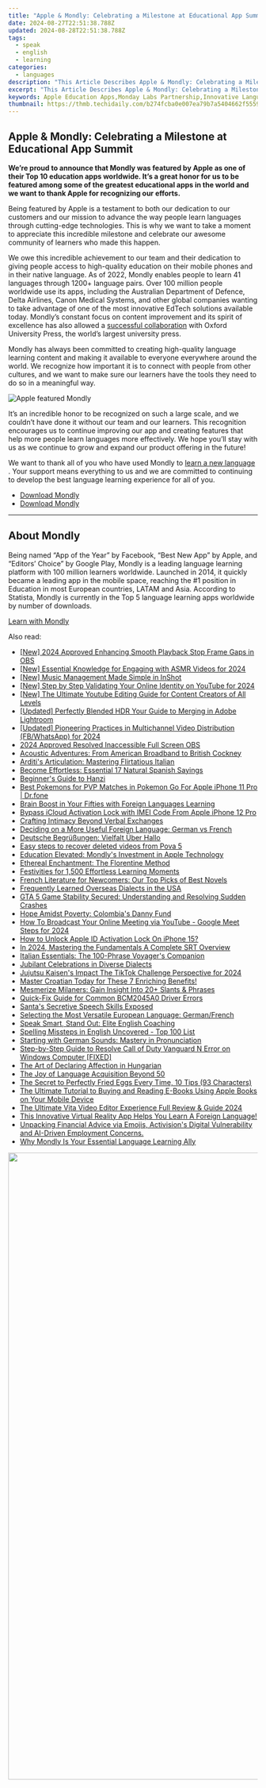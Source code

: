 ```yaml
---
title: "Apple & Mondly: Celebrating a Milestone at Educational App Summit"
date: 2024-08-27T22:51:38.788Z
updated: 2024-08-28T22:51:38.788Z
tags:
  - speak
  - english
  - learning
categories:
  - languages
description: "This Article Describes Apple & Mondly: Celebrating a Milestone at Educational App Summit"
excerpt: "This Article Describes Apple & Mondly: Celebrating a Milestone at Educational App Summit"
keywords: Apple Education Apps,Monday Labs Partnership,Innovative Language Learning Technology,Educational App Summit 2023 Highlights,Enhancing Classroom with Apple & Mondly Collaboration,Integrating Technology in Modern Education,Advancing Secondary Education Through iOS Apps
thumbnail: https://thmb.techidaily.com/b274fcba0e007ea79b7a5404662f5559df1dd58ab76cf5b14bd4d500d1b0b1b0.jpg
---
```


## Apple & Mondly: Celebrating a Milestone at Educational App Summit

 **We’re proud to announce that Mondly was featured by Apple as one of their Top 10 education apps worldwide. It’s a great honor for us to be featured among some of the greatest educational apps in the world and we want to thank Apple for recognizing our efforts.**

 Being featured by Apple is a testament to both our dedication to our customers and our mission to advance the way people learn languages through cutting-edge technologies. This is why we want to take a moment to appreciate this incredible milestone and celebrate our awesome community of learners who made this happen.

 We owe this incredible achievement to our team and their dedication to giving people access to high-quality education on their mobile phones and in their native language. As of 2022, Mondly enables people to learn 41 languages through 1200+ language pairs. Over 100 million people worldwide use its apps, including the Australian Department of Defence, Delta Airlines, Canon Medical Systems, and other global companies wanting to take advantage of one of the most innovative EdTech solutions available today. Mondly’s constant focus on content improvement and its spirit of excellence has also allowed a [successful collaboration](https://shop.mondly.com/affiliate.php?ACCOUNT=ATISTUDI&AFFILIATE=108875&PATH=https://www.mondly.com?AFFILIATE=108875) with Oxford University Press, the world’s largest university press.

 Mondly has always been committed to creating high-quality language learning content and making it available to everyone everywhere around the world. We recognize how important it is to connect with people from other cultures, and we want to make sure our learners have the tools they need to do so in a meaningful way.

![Apple featured Mondly](https://edge.mondly.com/blog/wp-content/uploads/2022/04/apple-featured-mondly-960x755.jpg "Featured By Apple: Mondly Is In Top 10 Education Apps Worldwide 2")

 It’s an incredible honor to be recognized on such a large scale, and we couldn’t have done it without our team and our learners. This recognition encourages us to continue improving our app and creating features that help more people learn languages more effectively. We hope you’ll stay with us as we continue to grow and expand our product offering in the future!

 We want to thank all of you who have used Mondly to [learn a new language](https://shop.mondly.com/affiliate.php?ACCOUNT=ATISTUDI&AFFILIATE=108875&PATH=https://www.mondly.com?AFFILIATE=108875) . Your support means everything to us and we are committed to continuing to develop the best language learning experience for all of you.

* [Download Mondly](https://www.facebook.com/sharer/sharer.php?u=https%3A%2F%2Fwww.mondly.com%2Fblog%2Fapple-top-education-apps%2F&t=Featured+by+Apple%3A+Mondly+is+in+Top+10+Education+Apps+Worldwide "Share on Facebook")
* [Download Mondly](https://shop.mondly.com/affiliate.php?ACCOUNT=ATISTUDI&AFFILIATE=108875&PATH=https://www.mondly.com?AFFILIATE=108875)

---

## About Mondly

 Being named “App of the Year” by Facebook, “Best New App” by Apple, and “Editors’ Choice” by Google Play, Mondly is a leading language learning platform with 100 million learners worldwide. Launched in 2014, it quickly became a leading app in the mobile space, reaching the #1 position in Education in most European countries, LATAM and Asia. According to Statista, Mondly is currently in the Top 5 language learning apps worldwide by number of downloads.

[Learn with Mondly](https://adjt.mondly.com/5ixfg4k?campaign=blog-post-id-6653&fallback=https%3A%2F%2Fapp.mondly.com%3Futm%5Fmedium%3Dblog%5Fblog-post-id-6653%26utm%5Fsource%3Dblog-post-id-6653&redirect%5Fmacos=https%3A%2F%2Fapp.mondly.com%3Futm%5Fmedium%3Dblog%5Fblog-post-id-6653%26utm%5Fsource%3Dblog-post-id-6653&redirect%5Fandroid=https%3A%2F%2Fplay.google.com%2Fstore%2Fapps%2Fdetails%3Fid%3Dcom.atistudios.mondly.languages%3Futm%5Fmedium%3Dblog%5Fblog-post-id-6653%26utm%5Fsource%3Dblog-post-id-6653&redirect%5Fios=https%3A%2F%2Fapps.apple.com%2Fapp%2Fapple-store%2Fid987873536%3Fpt%3D78954800%26ct%3Dblog-post-id-6653%26mt%3D8 "Learn with Mondly")

<ins class="adsbygoogle"
     style="display:block"
     data-ad-format="autorelaxed"
     data-ad-client="ca-pub-7571918770474297"
     data-ad-slot="1223367746"></ins>



<ins class="adsbygoogle"
     style="display:block"
     data-ad-client="ca-pub-7571918770474297"
     data-ad-slot="8358498916"
     data-ad-format="auto"
     data-full-width-responsive="true"></ins>





<span class="atpl-alsoreadstyle">Also read:</span>
<div><ul>
<li><a href="https://screen-video-capture.techidaily.com/new-2024-approved-enhancing-smooth-playback-stop-frame-gaps-in-obs/"><u>[New] 2024 Approved  Enhancing Smooth Playback  Stop Frame Gaps in OBS</u></a></li>
<li><a href="https://facebook-video-share.techidaily.com/new-essential-knowledge-for-engaging-with-asmr-videos-for-2024/"><u>[New] Essential Knowledge for Engaging with ASMR Videos for 2024</u></a></li>
<li><a href="https://extra-guidance.techidaily.com/new-music-management-made-simple-in-inshot/"><u>[New] Music Management Made Simple in InShot</u></a></li>
<li><a href="https://youtube-web.techidaily.com/tep-by-step-validating-your-online-identity-on-youtube-for-2024/"><u>[New] Step by Step  Validating Your Online Identity on YouTube for 2024</u></a></li>
<li><a href="https://facebook-video-footage.techidaily.com/new-the-ultimate-youtube-editing-guide-for-content-creators-of-all-levels/"><u>[New] The Ultimate Youtube Editing Guide for Content Creators of All Levels</u></a></li>
<li><a href="https://extra-support.techidaily.com/updated-perfectly-blended-hdr-your-guide-to-merging-in-adobe-lightroom/"><u>[Updated] Perfectly Blended HDR  Your Guide to Merging in Adobe Lightroom</u></a></li>
<li><a href="https://facebook-videos.techidaily.com/updated-pioneering-practices-in-multichannel-video-distribution-fbwhatsapp-for-2024/"><u>[Updated] Pioneering Practices in Multichannel Video Distribution (FB/WhatsApp) for 2024</u></a></li>
<li><a href="https://visual-screen-recording.techidaily.com/2024-approved-resolved-inaccessible-full-screen-obs/"><u>2024 Approved  Resolved  Inaccessible Full Screen OBS</u></a></li>
<li><a href="https://mondly-stories.techidaily.com/acoustic-adventures-from-american-broadband-to-british-cockney/"><u>Acoustic Adventures: From American Broadband to British Cockney</u></a></li>
<li><a href="https://mondly-stories.techidaily.com/arditis-articulation-mastering-flirtatious-italian/"><u>Arditi's Articulation: Mastering Flirtatious Italian</u></a></li>
<li><a href="https://mondly-stories.techidaily.com/become-effortless-essential-17-natural-spanish-sayings/"><u>Become Effortless: Essential 17 Natural Spanish Sayings</u></a></li>
<li><a href="https://mondly-stories.techidaily.com/beginners-guide-to-hanzi/"><u>Beginner's Guide to Hanzi</u></a></li>
<li><a href="https://ios-pokemon-go.techidaily.com/best-pokemons-for-pvp-matches-in-pokemon-go-for-apple-iphone-11-pro-drfone-by-drfone-virtual-ios/"><u>Best Pokemons for PVP Matches in Pokemon Go For Apple iPhone 11 Pro | Dr.fone</u></a></li>
<li><a href="https://mondly-stories.techidaily.com/brain-boost-in-your-fifties-with-foreign-languages-learning/"><u>Brain Boost in Your Fifties with Foreign Languages Learning</u></a></li>
<li><a href="https://activate-lock.techidaily.com/bypass-icloud-activation-lock-with-imei-code-from-apple-iphone-12-pro-by-drfone-ios/"><u>Bypass iCloud Activation Lock with IMEI Code From Apple iPhone 12 Pro</u></a></li>
<li><a href="https://mondly-stories.techidaily.com/crafting-intimacy-beyond-verbal-exchanges/"><u>Crafting Intimacy Beyond Verbal Exchanges</u></a></li>
<li><a href="https://mondly-stories.techidaily.com/deciding-on-a-more-useful-foreign-language-german-vs-french/"><u>Deciding on a More Useful Foreign Language: German vs French</u></a></li>
<li><a href="https://mondly-stories.techidaily.com/deutsche-begrussungen-vielfalt-uber-hallo/"><u>Deutsche Begrüßungen: Vielfalt Über Hallo</u></a></li>
<li><a href="https://phone-solutions.techidaily.com/easy-steps-to-recover-deleted-videos-from-pova-5-by-fonelab-android-recover-video/"><u>Easy steps to recover deleted videos from Pova 5</u></a></li>
<li><a href="https://mondly-stories.techidaily.com/education-elevated-mondlys-investment-in-apple-technology/"><u>Education Elevated: Mondly's Investment in Apple Technology</u></a></li>
<li><a href="https://mondly-stories.techidaily.com/ethereal-enchantment-the-florentine-method/"><u>Ethereal Enchantment: The Florentine Method</u></a></li>
<li><a href="https://mondly-stories.techidaily.com/festivities-for-1500-effortless-learning-moments/"><u>Festivities for 1,500 Effortless Learning Moments</u></a></li>
<li><a href="https://mondly-stories.techidaily.com/french-literature-for-newcomers-our-top-picks-of-best-novels/"><u>French Literature for Newcomers: Our Top Picks of Best Novels</u></a></li>
<li><a href="https://mondly-stories.techidaily.com/frequently-learned-overseas-dialects-in-the-usa/"><u>Frequently Learned Overseas Dialects in the USA</u></a></li>
<li><a href="https://win-answers.techidaily.com/gta-5-game-stability-secured-understanding-and-resolving-sudden-crashes/"><u>GTA 5 Game Stability Secured: Understanding and Resolving Sudden Crashes</u></a></li>
<li><a href="https://mondly-stories.techidaily.com/hope-amidst-poverty-colombias-danny-fund/"><u>Hope Amidst Poverty: Colombia's Danny Fund</u></a></li>
<li><a href="https://youtube-blog.techidaily.com/o-broadcast-your-online-meeting-via-youtube-google-meet-steps-for-2024/"><u>How To Broadcast Your Online Meeting via YouTube - Google Meet Steps for 2024</u></a></li>
<li><a href="https://activate-lock.techidaily.com/how-to-unlock-apple-id-activation-lock-on-iphone-15-by-drfone-ios/"><u>How to Unlock Apple ID Activation Lock On iPhone 15?</u></a></li>
<li><a href="https://extra-skills.techidaily.com/in-2024-mastering-the-fundamentals-a-complete-srt-overview/"><u>In 2024, Mastering the Fundamentals  A Complete SRT Overview</u></a></li>
<li><a href="https://mondly-stories.techidaily.com/italian-essentials-the-100-phrase-voyagers-companion/"><u>Italian Essentials: The 100-Phrase Voyager's Companion</u></a></li>
<li><a href="https://mondly-stories.techidaily.com/jubilant-celebrations-in-diverse-dialects/"><u>Jubilant Celebrations in Diverse Dialects</u></a></li>
<li><a href="https://tiktok-videos.techidaily.com/jujutsu-kaisens-impact-the-tiktok-challenge-perspective-for-2024/"><u>Jujutsu Kaisen's Impact  The TikTok Challenge Perspective for 2024</u></a></li>
<li><a href="https://mondly-stories.techidaily.com/master-croatian-today-for-these-7-enriching-benefits/"><u>Master Croatian Today for These 7 Enriching Benefits!</u></a></li>
<li><a href="https://mondly-stories.techidaily.com/mesmerize-milaners-gain-insight-into-20plus-slants-and-phrases/"><u>Mesmerize Milaners: Gain Insight Into 20+ Slants & Phrases</u></a></li>
<li><a href="https://hardware-updates.techidaily.com/quick-fix-guide-for-common-bcm2045a0-driver-errors/"><u>Quick-Fix Guide for Common BCM2045A0 Driver Errors</u></a></li>
<li><a href="https://mondly-stories.techidaily.com/santas-secretive-speech-skills-exposed/"><u>Santa's Secretive Speech Skills Exposed</u></a></li>
<li><a href="https://mondly-stories.techidaily.com/selecting-the-most-versatile-european-language-germanfrench/"><u>Selecting the Most Versatile European Language: German/French</u></a></li>
<li><a href="https://mondly-stories.techidaily.com/speak-smart-stand-out-elite-english-coaching/"><u>Speak Smart, Stand Out: Elite English Coaching</u></a></li>
<li><a href="https://mondly-stories.techidaily.com/spelling-missteps-in-english-uncovered-top-100-list/"><u>Spelling Missteps in English Uncovered - Top 100 List</u></a></li>
<li><a href="https://mondly-stories.techidaily.com/starting-with-german-sounds-mastery-in-pronunciation/"><u>Starting with German Sounds: Mastery in Pronunciation</u></a></li>
<li><a href="https://win-solutions.techidaily.com/step-by-step-guide-to-resolve-call-of-duty-vanguard-n-error-on-windows-computer-fixed/"><u>Step-by-Step Guide to Resolve Call of Duty Vanguard N Error on Windows Computer [FIXED]</u></a></li>
<li><a href="https://mondly-stories.techidaily.com/the-art-of-declaring-affection-in-hungarian/"><u>The Art of Declaring Affection in Hungarian</u></a></li>
<li><a href="https://mondly-stories.techidaily.com/the-joy-of-language-acquisition-beyond-50/"><u>The Joy of Language Acquisition Beyond 50</u></a></li>
<li><a href="https://mondly-stories.techidaily.com/the-secret-to-perfectly-fried-eggs-every-time-10-tips-93-characters/"><u>The Secret to Perfectly Fried Eggs Every Time, 10 Tips (93 Characters)</u></a></li>
<li><a href="https://techno-recovery.techidaily.com/the-ultimate-tutorial-to-buying-and-reading-e-books-using-apple-books-on-your-mobile-device/"><u>The Ultimate Tutorial to Buying and Reading E-Books Using Apple Books on Your Mobile Device</u></a></li>
<li><a href="https://extra-lessons.techidaily.com/the-ultimate-vita-video-editor-experience-full-review-and-guide-2024/"><u>The Ultimate Vita Video Editor Experience  Full Review & Guide 2024</u></a></li>
<li><a href="https://mondly-stories.techidaily.com/1719579252516-this-innovative-virtual-reality-app-helps-you-learn-a-foreign-language/"><u>This Innovative Virtual Reality App Helps You Learn A Foreign Language!</u></a></li>
<li><a href="https://tech-revival.techidaily.com/1722164448368-unpacking-financial-advice-via-emojis-activisions-digital-vulnerability-and-ai-driven-employment-concerns/"><u>Unpacking Financial Advice via Emojis, Activision's Digital Vulnerability and AI-Driven Employment Concerns.</u></a></li>
<li><a href="https://mondly-stories.techidaily.com/why-mondly-is-your-essential-language-learning-ally/"><u>Why Mondly Is Your Essential Language Learning Ally</u></a></li>
</ul></div>

<!-- affiliate ads begin -->
<a href="https://twopages.pxf.io/c/5597632/1873313/18544" target="_top" id="1873313"><img src="//a.impactradius-go.com/display-ad/18544-1873313" border="0" alt="" width="1080" height="1263"/></a><img height="0" width="0" src="https://imp.pxf.io/i/5597632/1873313/18544" style="position:absolute;visibility:hidden;" border="0" />
<!-- affiliate ads end -->